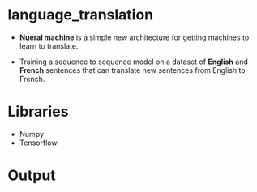 # language_translation

* **Nueral machine** is a simple new architecture for getting machines to learn to translate.

* Training a sequence to sequence model on a dataset of **English** and **French** sentences that can translate new sentences from English to French.


# Libraries

* Numpy
* Tensorflow

# Output 


